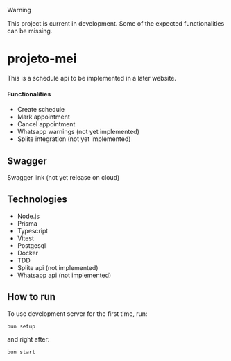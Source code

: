 > [!WARNING]  
> This project is current in development. Some of the expected functionalities can be missing.

# projeto-mei

This is a schedule api to be implemented in a later website.

#### Functionalities

- Create schedule
- Mark appointment
- Cancel appointment
- Whatsapp warnings (not yet implemented)
- Splite integration (not yet implemented)

## Swagger

Swagger link (not yet release on cloud)

## Technologies

- Node.js
- Prisma
- Typescript
- Vitest
- Postgesql
- Docker
- TDD
- Splite api (not implemented)
- Whatsapp api (not implemented)

## How to run

To use development server for the first time, run:

```bash
bun setup
```

and right after:

```bash
bun start
```
